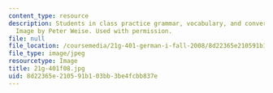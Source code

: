 ```yaml
---
content_type: resource
description: Students in class practice grammar, vocabulary, and conversational skills.
  Image by Peter Weise. Used with permission.
file: null
file_location: /coursemedia/21g-401-german-i-fall-2008/8d22365e210591b103bb3be4fcbb837e_21g-401f08.jpg
file_type: image/jpeg
resourcetype: Image
title: 21g-401f08.jpg
uid: 8d22365e-2105-91b1-03bb-3be4fcbb837e
---
```

